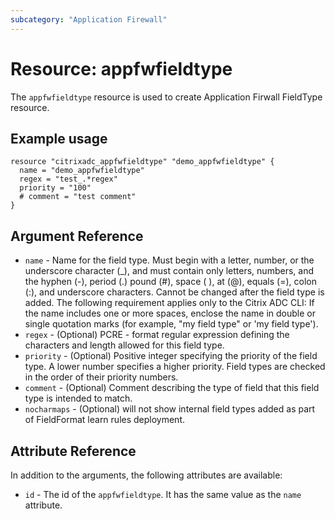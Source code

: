 ```yaml
---
subcategory: "Application Firewall"
---
```


# Resource: appfwfieldtype

The `appfwfieldtype` resource is used to create Application Firwall FieldType resource.

## Example usage

``` hcl
resource "citrixadc_appfwfieldtype" "demo_appfwfieldtype" {
  name = "demo_appfwfieldtype"
  regex = "test_.*regex"
  priority = "100"
  # comment = "test comment"
}
```

## Argument Reference

* `name` - Name for the field type. Must begin with a letter, number, or the underscore character (_), and must contain only letters, numbers, and the hyphen (-), period (.) pound (#), space ( ), at (@), equals (=), colon (:), and underscore characters. Cannot be changed after the field type is added. The following requirement applies only to the Citrix ADC CLI: If the name includes one or more spaces, enclose the name in double or single quotation marks (for example, "my field type" or 'my field type').
* `regex` - (Optional) PCRE - format regular expression defining the characters and length allowed for this field type.
* `priority` - (Optional) Positive integer specifying the priority of the field type. A lower number specifies a higher priority. Field types are checked in the order of their priority numbers.
* `comment` - (Optional) Comment describing the type of field that this field type is intended to match.
* `nocharmaps` - (Optional) will not show internal field types added as part of FieldFormat learn rules deployment.

## Attribute Reference

In addition to the arguments, the following attributes are available:

* `id` - The id of the `appfwfieldtype`. It has the same value as the `name` attribute.
